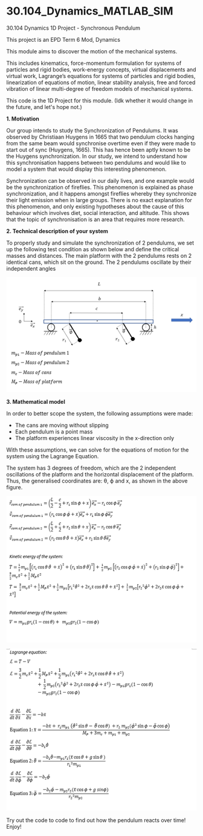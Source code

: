 # 30.104_Dynamics_MATLAB_SIM
30.104 Dynamics 1D Project - Synchronous Pendulum

This project is an EPD Term 6 Mod, Dynamics

This module aims to discover the motion of the mechanical systems. 

This includes kinematics, force-momentum formulation for systems of particles and rigid bodies, work-energy concepts, virtual displacements and virtual work, Lagrange’s equations for systems of particles and rigid bodies, linearization of equations of motion, linear stability analysis, free and forced vibration of linear multi-degree of freedom models of mechanical systems.

This code is the 1D Project for this module. (Idk whether it would change in the future, and let's hope not.)

**1. Motivation** 

Our group intends to study the Synchronization of Pendulums. It was observed by Christiaan Huygens in 1665 that two pendulum clocks hanging from the same beam would synchronise overtime even if they were made to start out of sync (Huygens, 1665). This has hence been aptly known to be the Huygens synchronization. In our study, we intend to understand how this synchronisation happens between two pendulums and would like to model a system that would display this interesting phenomenon. 

Synchronization can be observed in our daily lives, and one example would be the synchronization of fireflies. This phenomenon is explained as phase synchronization, and it happens amongst fireflies whereby they synchronize their light emission when in large groups. There is no exact explanation for this phenomenon, and only existing hypotheses about the cause of this behaviour which involves diet, social interaction, and altitude. This shows that the topic of synchronisation is an area that requires more research.

**2. Technical description of your system** 

To properly study and simulate the synchronization of 2 pendulums, we set up the following test condition as shown below and define the critical masses and distances. The main platform with the 2 pendulums rests on 2 identical cans, which sit on the ground. The 2 pendulums oscillate by their independent angles 

![System_diagram](./System_diagram.png)

**3. Mathematical model** 

In order to better scope the system, the following assumptions were made: 

- The cans are moving without slipping 
- Each pendulum is a point mass 
- The platform experiences linear viscosity in the x-direction only 

With these assumptions, we can solve for the equations of motion for the system using the Lagrange Equation. 

The system has 3 degrees of freedom, which are the 2 independent oscillations of the platform and the horizontal displacement of the platform. Thus, the generalised coordinates are: θ, ϕ and x, as shown in the above figure. 

![KE_PE](./KE_PE.png)

![Lag_eqn](./Lag_eqn.png)

Try out the code to code to find out how the pendulum reacts over time! Enjoy!
